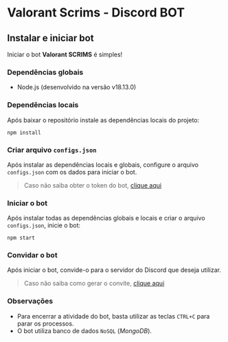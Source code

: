 # Valorant Scrims - Discord BOT
## Instalar e iniciar bot
Iniciar o bot **Valorant SCRIMS** é simples!

### Dependências globais
- Node.js (desenvolvido na versão v18.13.0)

### Dependências locais
Após baixar o repositório instale as dependências locais do projeto:
```
npm install
```

### Criar arquivo `configs.json`
Após instalar as dependências locais e globais, configure o arquivo `configs.json` com os dados para iniciar o bot.
> Caso não saiba obter o token do bot, [clique aqui](https://discordjs.guide/preparations/setting-up-a-bot-application.html)

### Iniciar o bot
Após instalar todas as dependências globais e locais e criar o arquivo `configs.json`, inicie o bot:
```
npm start
```

### Convidar o bot
Após iniciar o bot, convide-o para o servidor do Discord que deseja utilizar.
> Caso não saiba como gerar o convite, [clique aqui](https://discordjs.guide/preparations/adding-your-bot-to-servers.html)

### Observações
- Para encerrar a atividade do bot, basta utilizar as teclas `CTRL+C` para parar os processos.
- O bot utiliza banco de dados `NoSQL` (*MongoDB*).